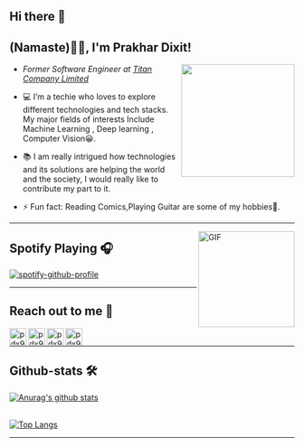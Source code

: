 
## Hi there 👋

<h2>(Namaste)🙏🏻, I'm Prakhar Dixit! </h2>

<img align='right' src="https://media.giphy.com/media/u2pmTWUi0MXjyrMaVj/giphy.gif" width="200">


* <p><em>Former Software Engineer at <a href="https://www.titan.co.in/">Titan Company Limited</a></em></p>

* 💻 I’m a techie who loves to explore different technologies and tech stacks. My major fields of interests Include Machine Learning , Deep learning , Computer Vision😀.

* 📚 I am really intrigued how technologies and its solutions are helping the world and the society, I would really like to contribute my part to it.

* ⚡ Fun fact: Reading Comics,Playing Guitar are some of my hobbies🎸.

---


<img align="right" alt="GIF" height="170px" src="https://media.giphy.com/media/J5B1Y8QZnzXXbLQIBu/giphy.gif" />

## Spotify Playing 🎧


[![spotify-github-profile](https://spotify-github-profile.vercel.app/api/view?uid=ozrpd6qx3u0qyxn5zppsuacdq&cover_image=true&theme=novatorem)](https://github.com/kittinan/spotify-github-profile)

---

## Reach out to me 📝

[<img align="left" alt="pdx97 | LinkedIn" height="30px" src="https://www.flaticon.com/svg/static/icons/svg/733/733561.svg"/>][linkedin]
[<img align="left" alt="pdx97 | Instagram" height="30px" src="https://image.flaticon.com/icons/svg/733/733558.svg" />][instagram]
[<img align="left" alt="pdx97 | Spotify" height="30px" src="https://www.flaticon.com/svg/static/icons/svg/733/733573.svg" />][Spotify]
[<img align="left" alt="pdx97 | Spotify" height="30px" src="https://raw.githubusercontent.com/anuraghazra/anuraghazra/master/assets/discord-round.svg" />][Discord]

<br />

---



##  Github-stats 🛠



[![Anurag's github stats](https://github-readme-stats.vercel.app/api?username=pdx97&&show_icons=true&theme=merko)](https://github.com/anuraghazra/github-readme-stats)  

<br>[![Top Langs](https://github-readme-stats.vercel.app/api/top-langs/?username=pdx97&layout=compact&card_width=440)](https://github.com/anuraghazra/github-readme-stats)
<br/>

---





[instagram]: https://www.instagram.com/pdx972/
[linkedin]: https://www.linkedin.com/in/prakhar-dixit-712751149/
[Spotify]: https://open.spotify.com/user/ozrpd6qx3u0qyxn5zppsuacdq
[Discord]: https://discord.gg/9Y942EFH













